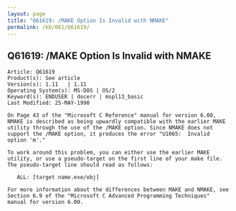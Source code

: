 ```yaml
---
layout: page
title: "Q61619: /MAKE Option Is Invalid with NMAKE"
permalink: /kb/061/Q61619/
---
```


## Q61619: /MAKE Option Is Invalid with NMAKE

	Article: Q61619
	Product(s): See article
	Version(s): 1.11   | 1.11
	Operating System(s): MS-DOS | OS/2
	Keyword(s): ENDUSER | docerr | mspl13_basic
	Last Modified: 25-MAY-1990
	
	On Page 43 of the "Microsoft C Reference" manual for version 6.00,
	NMAKE is described as being upwardly compatible with the earlier MAKE
	utility through the use of the /MAKE option. Since NMAKE does not
	support the /MAKE option, it produces the error "U1065:  Invalid
	option 'm'."
	
	To work around this problem, you can either use the earlier MAKE
	utility, or use a pseudo-target on the first line of your make file.
	The pseudo-target line should read as follows:
	
	   ALL: [target name.exe/obj]
	
	For more information about the differences between MAKE and NMAKE, see
	Section 6.9 of the "Microsoft C Advanced Programming Techniques"
	manual for version 6.00.
